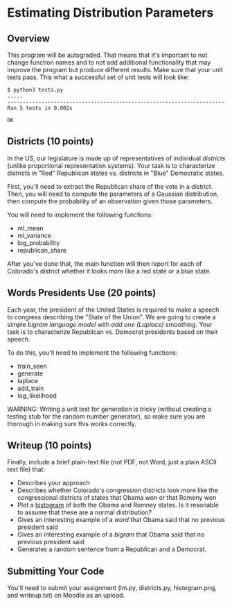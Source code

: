 
Estimating Distribution Parameters
===============

Overview
---------------

This program will be autograded.  That means that it's important to
not change function names and to not add additional functionality that
may improve the program but produce different results.  Make sure that
your unit tests pass.  This what a successful set of unit tests will
look like:

    $ python3 tests.py
    .....
    ----------------------------------------------------------------------
    Ran 5 tests in 0.002s
    
    OK

Districts (10 points)
----------------------------

In the US, our legislature is made up of representatives of individual
*districts* (unlike proportional representation systems).  Your task
is to characterize districts in "Red" Republican states vs. districts
in "Blue" Democratic states.

First, you'll need to extract the Republican share of the vote in a
district.  Then, you will need to compute the parameters of a Gaussian
distribution, then compute the probability of an observation given
those parameters.

You will need to implement the following functions:
* ml_mean
* ml_variance
* log_probability
* republican_share

After you've done that, the main function will then report for each of
Colorado's district whether it looks more like a red state or a blue state.

Words Presidents Use (20 points)
-------------------------------

Each year, the president of the United States is required to make a
speech to congress describing the "State of the Union".  We are going
to create a simple *bigram language model* with *add one (Laplace)*
smoothing.  Your task is to characterize Republican vs. Democrat
presidents based on their speech.

To do this, you'll need to implement the following functions:
* train_seen
* generate
* laplace
* add_train
* log_likelihood

WARNING: Writing a unit test for generation is tricky (without
creating a testing stub for the random number generator), so make sure
you are thorough in making sure this works correctly.

Writeup (10 points)
-----------------------

Finally, include a brief plain-text file (not PDF, not Word, just a
plain ASCII text file) that:
* Describes your approach
* Describes whether Colorado's congression districts look more like
  the congressional districts of states that Obama won or that Romeny
  won
* Plot a
  [histogram](http://docs.scipy.org/doc/numpy/reference/generated/numpy.histogram.html)
  of both the Obama and Romney states.  Is it resonable to assume that
  these are a normal distribution?
* Gives an interesting example of a *word* that Obama said that no
  previous president said
* Gives an interesting example of a *bigram* that Obama said that no
  previous president said
* Generates a random sentence from a Republican and a Democrat.

Submitting Your Code
-----------------------

You'll need to submit your assignment (lm.py, districts.py,
histogram.png, and writeup.txt) on Moodle as an upload.
